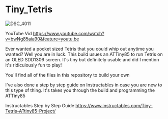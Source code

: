 # Tiny_Tetris

![DSC_4011](https://github.com/user-attachments/assets/c730171b-4f79-44d4-ad87-c4a1735abb3c)


YouTube Vid
https://www.youtube.com/watch?v=bwNg85aia90&feature=youtu.be


Ever wanted a pocket sized Tetris that you could whip out anytime you wanted?  Well you are in luck.  This build usues an ATTiny85 to run Tetris on an OLED SDD1306 screen.  It's tiny but definitely usable and did I mention it's ridiculously fun to play!

You'll find all of the files in this repository to build your own


I've also done a step by step guide on Instructables in case you are new to this type of thing.  It's takes you through the build and programming the ATTiny85

Instructables Step by Step Guide
https://www.instructables.com/Tiny-Tetris-ATtiny85-Project/
